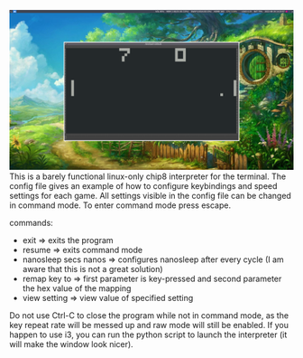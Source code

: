 ![pong](pong.png)
This is a barely functional linux-only chip8 interpreter for the terminal.
The config file gives an example of how to configure keybindings and speed settings for each game.
All settings visible in the config file can be changed in command mode.
To enter command mode press escape.

commands:
- exit => exits the program
- resume => exits command mode
- nanosleep secs nanos => configures nanosleep after every cycle (I am aware that this is not a great solution)
- remap key to => first parameter is key-pressed and second parameter the hex value of the mapping
- view setting => view value of specified setting 

Do not use Ctrl-C to close the program while not in command mode, as the key repeat rate will be messed up and raw mode will still be enabled.
If you happen to use i3, you can run the python script to launch the interpreter (it will make the window look nicer).
